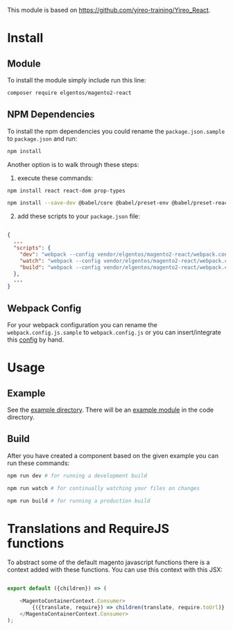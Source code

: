 This module is based on https://github.com/yireo-training/Yireo_React.

# Install

## Module

To install the module simply include run this line:

```bash
composer require elgentos/magento2-react
```

## NPM Dependencies

To install the npm dependencies you could rename the `package.json.sample` to `package.json` and run:

```bash
npm install
```

Another option is to walk through these steps:

1) execute these commands:

```bash
npm install react react-dom prop-types
```

```bash
npm install --save-dev @babel/core @babel/preset-env @babel/preset-react babel-loader glob path webpack webpack-cli
```

2) add these scripts to your `package.json` file:

```json

{
  ...
  "scripts": {
    "dev": "webpack --config vendor/elgentos/magento2-react/webpack.config.js --mode development && webpack --mode development",
    "watch": "webpack --config vendor/elgentos/magento2-react/webpack.config.js --mode development && webpack --watch --mode development",
    "build": "webpack --config vendor/elgentos/magento2-react/webpack.config.js --mode production && webpack --mode production"
  },
  ...
}

```

## Webpack Config

For your webpack configuration you can rename the `webpack.config.js.sample` to `webpack.config.js` or you can insert/integrate this [config](example/webpack.config.js) by hand.

# Usage

## Example

See the [example directory](example/).
There will be an [example module](example/app/code/Elgentos/ExampleModule/) in the code directory.

## Build

After you have created a component based on the given example you can run these commands:

```bash
npm run dev # for running a development build
```

```bash
npm run watch # for continually watching your files on changes
```

```bash
npm run build # for running a production build
```

# Translations and RequireJS functions

To abstract some of the default magento javascript functions there is a context added with these functions.
You can use this context with this JSX: 

```javascript

export default ({children}) => (

    <MagentoContainerContext.Consumer>
        {({translate, require}) => children(translate, require.toUrl)}
    </MagentoContainerContext.Consumer>
);

```
